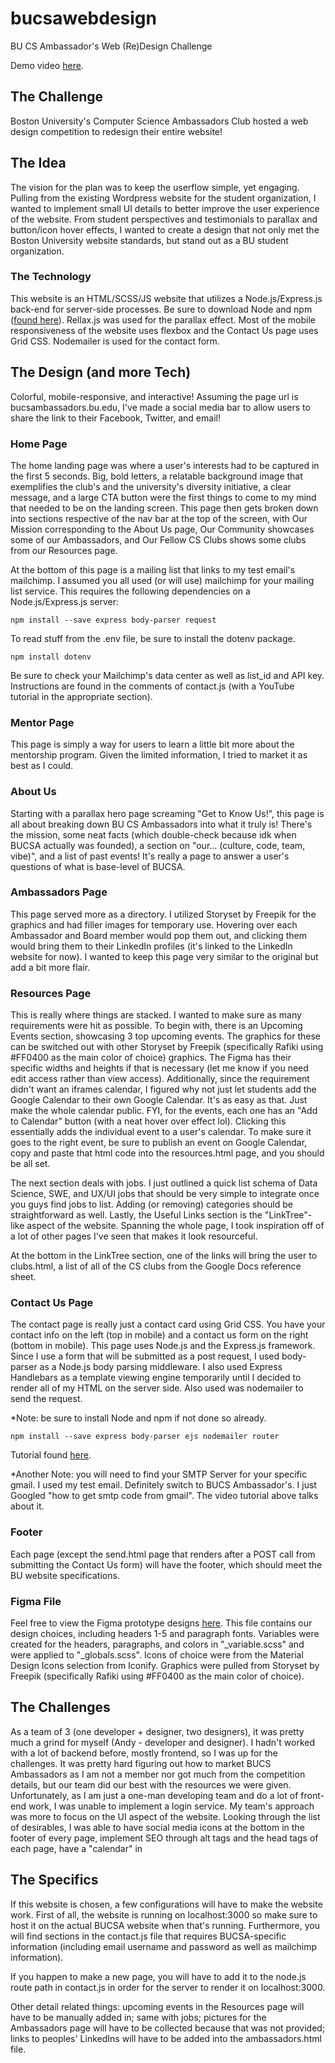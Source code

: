 # bucsawebdesign

BU CS Ambassador's Web (Re)Design Challenge

Demo video [here](https://youtu.be/HP6hkymmq28).

## The Challenge

Boston University's Computer Science Ambassadors Club hosted a web design competition to redesign their entire website!

## The Idea

The vision for the plan was to keep the userflow simple, yet engaging. Pulling from the existing Wordpress website for the student organization, I wanted to implement small UI details to better improve the user experience of the website. From student perspectives and testimonials to parallax and button/icon hover effects, I wanted to create a design that not only met the Boston University website standards, but stand out as a BU student organization.

### The Technology

This website is an HTML/SCSS/JS website that utilizes a Node.js/Express.js back-end for server-side processes. Be sure to download Node and npm ([found here](https://nodejs.org/en/)). Rellax.js was used for the parallax effect. Most of the mobile responsiveness of the website uses flexbox and the Contact Us page uses Grid CSS. Nodemailer is used for the contact form.

## The Design (and more Tech)

Colorful, mobile-responsive, and interactive! Assuming the page url is bucsambassadors.bu.edu, I've made a social media bar to allow users to share the link to their Facebook, Twitter, and email!

### Home Page

The home landing page was where a user's interests had to be captured in the first 5 seconds. Big, bold letters, a relatable background image that exemplifies the club's and the university's diversity initiative, a clear message, and a large CTA button were the first things to come to my mind that needed to be on the landing screen. This page then gets broken down into sections respective of the nav bar at the top of the screen, with Our Mission corresponding to the About Us page, Our Community showcases some of our Ambassadors, and Our Fellow CS Clubs shows some clubs from our Resources page.

At the bottom of this page is a mailing list that links to my test email's mailchimp. I assumed you all used (or will use) mailchimp for your mailing list service. This requires the following dependencies on a Node.js/Express.js server:

```terminal
npm install --save express body-parser request
```

To read stuff from the .env file, be sure to install the dotenv package.

```terminal
npm install dotenv
```

Be sure to check your Mailchimp's data center as well as list_id and API key. Instructions are found in the comments of contact.js (with a YouTube tutorial in the appropriate section).

### Mentor Page

This page is simply a way for users to learn a little bit more about the mentorship program. Given the limited information, I tried to market it as best as I could.

### About Us

Starting with a parallax hero page screaming "Get to Know Us!", this page is all about breaking down BU CS Ambassadors into what it truly is! There's the mission, some neat facts (which double-check because idk when BUCSA actually was founded), a section on "our... (culture, code, team, vibe)", and a list of past events! It's really a page to answer a user's questions of what is base-level of BUCSA.

### Ambassadors Page

This page served more as a directory. I utilized Storyset by Freepik for the graphics and had filler images for temporary use. Hovering over each Ambassador and Board member would pop them out, and clicking them would bring them to their LinkedIn profiles (it's linked to the LinkedIn website for now). I wanted to keep this page very similar to the original but add a bit more flair.

### Resources Page

This is really where things are stacked. I wanted to make sure as many requirements were hit as possible. To begin with, there is an Upcoming Events section, showcasing 3 top upcoming events. The graphics for these can be switched out with other Storyset by Freepik (specifically Rafiki using #FF0400 as the main color of choice) graphics. The Figma has their specific widths and heights if that is necessary (let me know if you need edit access rather than view access). Additionally, since the requirement didn't want an iframes calendar, I figured why not just let students add the Google Calendar to their own Google Calendar. It's as easy as that. Just make the whole calendar public. FYI, for the events, each one has an "Add to Calendar" button (with a neat hover over effect lol). Clicking this essentially adds the individual event to a user's calendar. To make sure it goes to the right event, be sure to publish an event on Google Calendar, copy and paste that html code into the resources.html page, and you should be all set.

The next section deals with jobs. I just outlined a quick list schema of Data Science, SWE, and UX/UI jobs that should be very simple to integrate once you guys find jobs to list. Adding (or removing) categories should be straightforward as well. Lastly, the Useful Links section is the "LinkTree"-like aspect of the website. Spanning the whole page, I took inspiration off of a lot of other pages I've seen that makes it look resourceful.

At the bottom in the LinkTree section, one of the links will bring the user to clubs.html, a list of all of the CS clubs from the Google Docs reference sheet.

### Contact Us Page

The contact page is really just a contact card using Grid CSS. You have your contact info on the left (top in mobile) and a contact us form on the right (bottom in mobile). This page uses Node.js and the Express.js framework. Since I use a form that will be submitted as a post request, I used body-parser as a Node.js body parsing middleware. I also used Express Handlebars as a template viewing engine temporarily until I decided to render all of my HTML on the server side. Also used was nodemailer to send the request.

*Note: be sure to install Node and npm if not done so already.

```terminal
npm install --save express body-parser ejs nodemailer router
```

Tutorial found [here](https://www.youtube.com/watch?v=nF9g1825mwk).

*Another Note: you will need to find your SMTP Server for your specific gmail. I used my test email. Definitely switch to BUCS Ambassador's. I just Googled "how to get smtp code from gmail". The video tutorial above talks about it.

### Footer

Each page (except the send.html page that renders after a POST call from submitting the Contact Us form) will have the footer, which should meet the BU website specifications.

### Figma File

Feel free to view the Figma prototype designs [here](https://www.figma.com/file/MnobzBu6fMPMuvJgLRbloh/BU-CS-Ambassadors-Web?node-id=0%3A1). This file contains our design choices, including headers 1-5 and paragraph fonts. Variables were created for the headers, paragraphs, and colors in "_variable.scss" and were applied to "_globals.scss". Icons of choice were from the Material Design Icons selection from Iconify. Graphics were pulled from Storyset by Freepik (specifically Rafiki using #FF0400 as the main color of choice).

## The Challenges

As a team of 3 (one developer + designer, two designers), it was pretty much a grind for myself (Andy - developer and designer). I hadn't worked with a lot of backend before, mostly frontend, so I was up for the challenges. It was pretty hard figuring out how to market BUCS Ambassadors as I am not a member nor got much from the competition details, but our team did our best with the resources we were given. Unfortunately, as I am just a one-man developing team and do a lot of front-end work, I was unable to implement a login service. My team's approach was more to focus on the UI aspect of the website. Looking through the list of desirables, I was able to have social media icons at the bottom in the footer of every page, implement SEO through alt tags and the head tags of each page, have a "calendar" in 

## The Specifics

If this website is chosen, a few configurations will have to make the website work. First of all, the website is running on localhost:3000 so make sure to host it on the actual BUCSA website when that's running. Furthermore, you will find sections in the contact.js file that requires BUCSA-specific information (including email username and password as well as mailchimp information).

If you happen to make a new page, you will have to add it to the node.js route path in contact.js in order for the server to render it on localhost:3000.

Other detail related things: upcoming events in the Resources page will have to be manually added in; same with jobs; pictures for the Ambassadors page will have to be collected because that was not provided; links to peoples' LinkedIns will have to be added into the ambassadors.html file.

